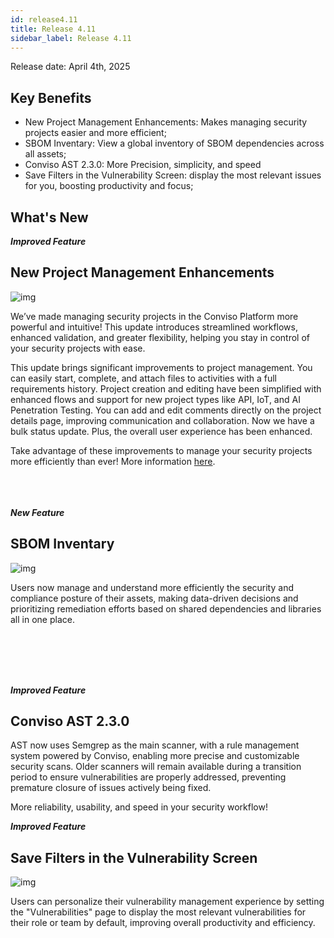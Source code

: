 ```yaml
---
id: release4.11
title: Release 4.11
sidebar_label: Release 4.11
---
```


Release date: April 4th, 2025

## Key Benefits

*   New Project Management Enhancements: Makes managing security projects easier and more efficient;
*   SBOM Inventary: View a global inventory of SBOM dependencies across all assets;
*   Conviso AST 2.3.0: More Precision, simplicity, and speed
*   Save Filters in the Vulnerability Screen: display the most relevant issues for you, boosting productivity and focus;


## What's New

**_Improved Feature_**
## New Project Management Enhancements


<div style={{textAlign:'center'}}>

![img](../../static/img/projectsgif.gif)

</div>


We’ve made managing security projects in the Conviso Platform more powerful and intuitive! This update introduces streamlined workflows, enhanced validation, and greater flexibility, helping you stay in control of your security projects with ease.

This update brings significant improvements to project management. You can easily start, complete, and attach files to activities with a full requirements history. Project creation and editing have been simplified with enhanced flows and support for new project types like API, IoT, and AI Penetration Testing. You can add and edit comments directly on the project details page, improving communication and collaboration. Now we have a bulk status update. Plus, the overall user experience has been enhanced.

Take advantage of these improvements to manage your security projects more efficiently than ever!
More information [here](../../platform/projects).
<br></br><br></br>


**_New Feature_**
## SBOM Inventary


<div style={{textAlign:'center'}}>

![img](../../static/img/sbom-invetarygif.gif)

</div>


Users now manage and understand more efficiently the security and compliance posture of their assets, making data-driven decisions and prioritizing remediation efforts based on shared dependencies and libraries all in one place.

<br></br><br></br>


**_Improved Feature_**

## Conviso AST 2.3.0


AST now uses Semgrep as the main scanner, with a rule management system powered by Conviso, enabling more precise and customizable security scans. Older scanners will remain available during a transition period to ensure vulnerabilities are properly addressed, preventing premature closure of issues actively being fixed.

More reliability, usability, and speed in your security workflow!


**_Improved Feature_**
## Save Filters in the Vulnerability Screen


<div style={{textAlign:'center'}}>

![img](../../static/img/save-filtersgif.gif)

</div>


Users can personalize their vulnerability management experience by setting the "Vulnerabilities" page to display the most relevant vulnerabilities for their role or team by default, improving overall productivity and efficiency.

